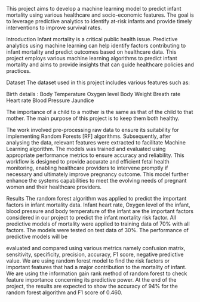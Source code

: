 This project aims to develop a machine learning model to predict infant mortality using various healthcare and socio-economic features. 
The goal is to leverage predictive analytics to identify at-risk infants and provide timely interventions to improve survival rates.



Introduction
Infant mortality is a critical public health issue. Predictive analytics using machine learning can help identify factors contributing to infant mortality and predict outcomes based on healthcare data. 
This project employs various machine learning algorithms to predict infant mortality and aims to provide insights that can guide healthcare policies and practices.

Dataset
The dataset used in this project includes various features such as:

Birth details :
 Body Temperature
 Oxygen level
 Body Weight
 Breath rate
 Heart rate
 Blood Pressure
 Jaundice

 The importance of a child to a mother is the same as that of the child to that mother. The main purpose of this project is to keep them both healthy.

 The work involved pre-processing raw data to ensure its suitability for implementing Random Forests [RF] algorithms. Subsequently, after analysing the data, relevant features were extracted to facilitate Machine Learning algorithm. The models was trained and evaluated using appropriate performance metrics to ensure accuracy and reliability. This workflow is designed to provide accurate and efficient fetal health monitoring, enabling healthcare providers to intervene promptly if necessary and ultimately improve pregnancy outcome. This model further enhance the systems capabilities to meet the evolving needs of pregnant women and their healthcare providers.

 Results
The random forest algorithm was applied to predict the important factors in infant mortality data. Infant heart rate, Oxygen level of the infant, blood pressure and body temperature of the infant are the important factors considered in our project to predict the infant mortality risk factor.
All predictive models of mortality were applied to training data of 70% with all factors. The models were tested on test data of 30%. The performance of predictive models will be
 

evaluated and compared using various metrics namely confusion matrix, sensitivity, specificity, precision, accuracy, F1 score, negative predictive value.
We are using random forest model to find the risk factors or important features that had a major contribution to the mortality of infant. We are using the information gain rank method of random forest to check feature importance concerning its predictive power.
At the end of the project, the results are expected to show the accuracy of 94% for the random forest algorithm and F1 score of 0.460.


